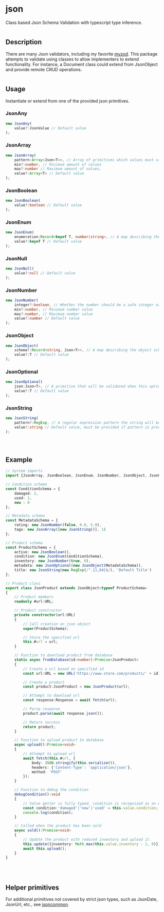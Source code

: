 # json

Class based Json Schema Validation with typescript type inference.
` `  
` `  
## Description

There are many Json validators, including my favorite [myzod](https://github.com/davidmdm/myzod).
This package attempts to validate using classes to allow implementers to extend functionality.
For instance, a Document class could extend from JsonObject and provide remote CRUD operations.
` `  
` `  
## Usage

Instantiate or extend from one of the provided json primitives.

### JsonAny

```typescript
new JsonAny(
	value?:JsonValue // Default value
);
```

### JsonArray

```typescript
new JsonArray(
	pattern:Array<Json<T>>, // Array of primitives which values must validate against sequentially
	min?:number, // Minimum amount of values
	max?:number // Maximum amount of values,
	value?:Array<T> // Default value
);
```

### JsonBoolean

```typescript
new JsonBoolean(
	value?:boolean // Default value
);
```

### JsonEnum

```typescript
new JsonEnum(
	enumeration:Record<keyof T, number|string>, // A map describing the enumeration
	value?:keyof T // Default value
);
```

### JsonNull

```typescript
new JsonNull(
	value?:null // Default value
);
```

### JsonNumber

```typescript
new JsonNumber(
	integer?:boolean, // Whether the number should be a safe integer or not
	min?:number, // Minimum number value
	max?:number, // Maximum number value
	value?:number // Default value
);
```

### JsonObject

```typescript
new JsonObject(
	schema?:Record<string, Json<T>>, // A map describing the object schema
	value?:T // Default value
);
```

### JsonOptional

```typescript
new JsonOptional(
	json:Json<T>, // A primitive that will be validated when this optionals value is provided
	value?:T // Default value
);
```

### JsonString

```typescript
new JsonString(
	pattern?:RegExp, // A regular expression pattern the string will be tested against
	value?:string // Default value, must be provided if pattern is provided
);
```
` `  
` `  
## Example

```typescript
// System imports
import {JsonArray, JsonBoolean, JsonEnum, JsonNumber, JsonObject, JsonOptional, JsonString} from 'json';

// Condition schema
const ConditionSchema = {
	damaged: 2,
	used: 1,
	new : 0
};

// Metadata schema
const MetadataSchema = {
	rating: new JsonNumber(false, 0.0, 5.0),
	tags: new JsonArray([new JsonString()], 1)
};

// Product schema
const ProductSchema = {
	active: new JsonBoolean(),
	condition: new JsonEnum(ConditionSchema),
	inventory: new JsonNumber(true, 0),
	metadata: new JsonOptional(new JsonObject(MetadataSchema)),
	title: new JsonString(new RegExp(/^.{1,64}$/), 'Default Title')
};

// Product class
export class JsonProduct extends JsonObject<typeof ProductSchema>
{
	// Product members
	readonly #url:URL;

	// Product constructor
	private constructor(url:URL)
	{
		// Call creation on json object
		super(ProductSchema);

		// Store the specified url
		this.#url = url;
	}

	// Function to download product from database
	static async fromDatabase(id:number):Promise<JsonProduct>
	{
		// Create a url based on specified id
		const url:URL = new URL('https://www.store.com/products/' + id);

		// Create a product
		const product:JsonProduct = new JsonProduct(url);

		// Attempt to download url
		const response:Response = await fetch(url);

		// Parse response
		product.parse(await response.json());

		// Return success
		return product;
	}

	// Function to upload product to database
	async upload():Promise<void>
	{
		// Attempt to upload url
		await fetch(this.#url, {
			body: JSON.stringify(this.serialize()),
			headers: {'Content-Type': 'application/json'},
			method: 'POST'
		});
	}

	// Function to debug the condition
	debugCondition():void
	{
		// Value getter is fully typed, condition is recognized as an enumeration
		const condition:'damaged'|'new'|'used' = this.value.condition;
		console.log(condition);
	}

	// Called when the product has been sold
	async sold():Promise<void>
	{
		// Update the product with reduced inventory and upload it
		this.update({inventory: Math.max(this.value.inventory - 1, 0)});
		await this.upload();
	}
}
```
<br/>
<br/>

## Helper primitives

For additional primitives not covered by strict json types, such as JsonDate, JsonUrl, etc., see [jsoncommon](https://github.com/cmkweber/jsoncommon).